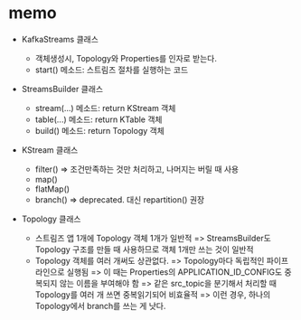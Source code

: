 # memo

- KafkaStreams 클래스
	- 객체생성시, Topology와 Properties를 인자로 받는다.
	- start() 메소드: 스트림즈 절차를 실행하는 코드

- StreamsBuilder 클래스
	- stream(...) 메소드: return KStream 객체
	- table(...) 메소드: return KTable 객체
	- build() 메소드: return Topology 객체
- KStream 클래스
	- filter() => 조건만족하는 것만 처리하고, 나머지는 버릴 때 사용
	- map()
	- flatMap()
	- branch()	=> deprecated.  대신 repartition() 권장


- Topology 클래스
	- 스트림즈 앱 1개에 Topology 객체 1개가 일반적
		=> StreamsBuilder도 Topology 구조를 만들 때 사용하므로 객체 1개만 쓰는 것이 일반적
	- Topology 객체를 여러 개써도 상관없다.
		=> Topology마다 독립적인 파이프라인으로 실행됨
			=> 이 때는 Properties의 APPLICATION_ID_CONFIG도 중복되지 않는 이름을 부여해야 함
		=> 같은 src_topic을 분기해서 처리할 때 Topology를 여러 개 쓰면 중복읽기되어 비효율적
			=> 이런 경우, 하나의 Topology에서 branch를 쓰는 게 낫다.
